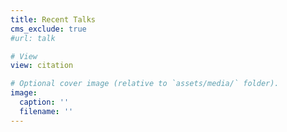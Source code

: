 ```yaml
---
title: Recent Talks
cms_exclude: true
#url: talk

# View
view: citation

# Optional cover image (relative to `assets/media/` folder).
image:
  caption: ''
  filename: ''
---
```

